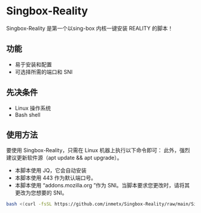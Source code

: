 # Singbox-Reality

Singbox-Reality 是第一个以sing-box 内核一键安装 REALITY 的脚本！

## 功能

- 易于安装和配置
- 可选择所需的端口和 SNI

## 先决条件

- Linux 操作系统
- Bash shell


## 使用方法

要使用 Singbox-Reality，只需在 Linux 机器上执行以下命令即可：
此外，强烈建议更新软件源（apt update && apt upgrade）。
- 本脚本使用 JQ，它会自动安装
- 本脚本使用 443 作为默认端口号。
- 本脚本使用 “addons.mozilla.org ”作为 SNI。当脚本要求您更改时，请将其更改为您想要的 SNI。


```bash
bash <(curl -fsSL https://github.com/inmetx/Singbox-Reality/raw/main/Singbox-Reality.sh)
```

